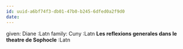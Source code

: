 ```yaml
---
id: uuid-a6bf74f3-db01-47b0-b245-6dfed0a2f9d0
date: 
---
```


given: Diane :Latn
family: Cuny :Latn
**Les reflexions generales dans le theatre de Sophocle** :Latn